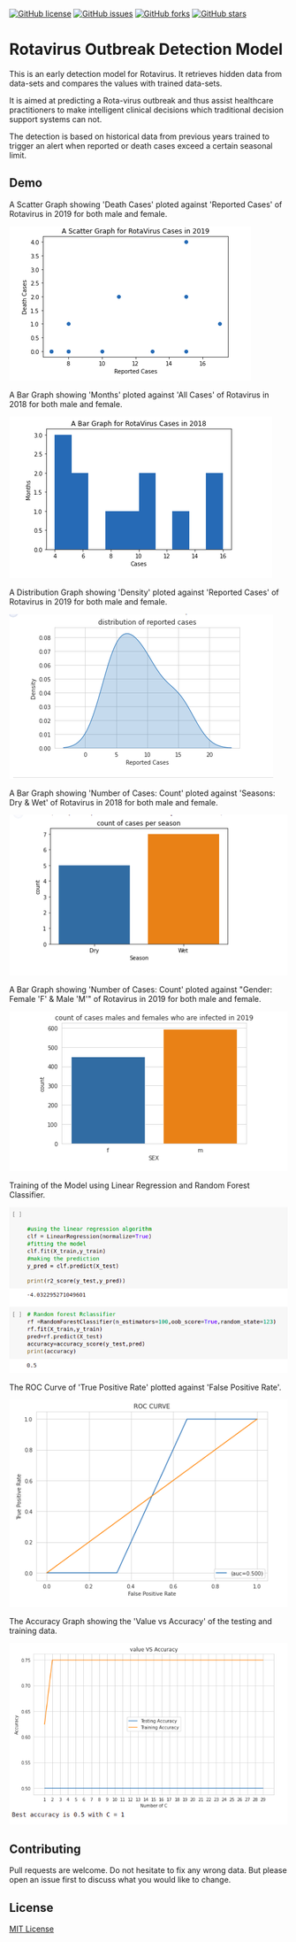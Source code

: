 [![GitHub license](https://img.shields.io/github/license/WesleyKambale/Rotavirus-Outbreak-Detection)](https://github.com/WesleyKambale/Rotavirus-Outbreak-Detection/blob/main/LICENSE)
[![GitHub issues](https://img.shields.io/github/issues/WesleyKambale/Rotavirus-Outbreak-Detection)](https://github.com/WesleyKambale/Rotavirus-Outbreak-Detection/issues)
[![GitHub forks](https://img.shields.io/github/forks/WesleyKambale/Rotavirus-Outbreak-Detection)](https://github.com/WesleyKambale/Rotavirus-Outbreak-Detection/network/)
[![GitHub stars](https://img.shields.io/github/stars/WesleyKambale/Rotavirus-Outbreak-Detection)](https://github.com/WesleyKambale/Rotavirus-Outbreak-Detection/stargazers)


# Rotavirus Outbreak Detection Model

This is an early detection model for Rotavirus. It retrieves hidden data from data-sets and compares
the values with trained data-sets.

It is aimed at predicting a Rota-virus outbreak and thus assist healthcare practitioners to make intelligent clinical decisions which traditional decision support systems can not.

The detection is based on historical data from previous years trained to trigger an alert when reported or death cases exceed a certain seasonal limit.

## Demo

A Scatter Graph showing 'Death Cases' ploted against 'Reported Cases' of Rotavirus in 2019 for both male and female. 

![](/graphs/scattergraph.png)

A Bar Graph showing 'Months' ploted against 'All Cases' of Rotavirus in 2018 for both male and female. 

![](/graphs/bargraph.png)

A Distribution Graph showing 'Density' ploted against 'Reported Cases' of Rotavirus in 2019 for both male and female. 

![](/graphs/distributiongraph.png)

A Bar Graph showing 'Number of Cases: Count' ploted against 'Seasons: Dry & Wet' of Rotavirus in 2018 for both male and female. 

![](/graphs/seasonalgraph.png)

A Bar Graph showing 'Number of Cases: Count' ploted against "Gender: Female 'F' & Male 'M'" of Rotavirus in 2019 for both male and female. 

![](/graphs/gendergraph.png)

Training of the Model using Linear Regression and Random Forest Classifier.

![](/graphs/modeltraining.png)

The ROC Curve of 'True Positive Rate' plotted against 'False Positive Rate'.

![](/graphs/roccurve.png)

The Accuracy Graph showing the 'Value vs Accuracy' of the testing and training data.

![](/graphs/accuracy.png)

## Contributing
Pull requests are welcome. Do not hesitate to fix any wrong data. But please open an issue first to discuss what you would like to change.

## License
[MIT License](https://github.com/WesleyKambale/Rotavirus-Outbreak-Detection/blob/main/LICENSE)
